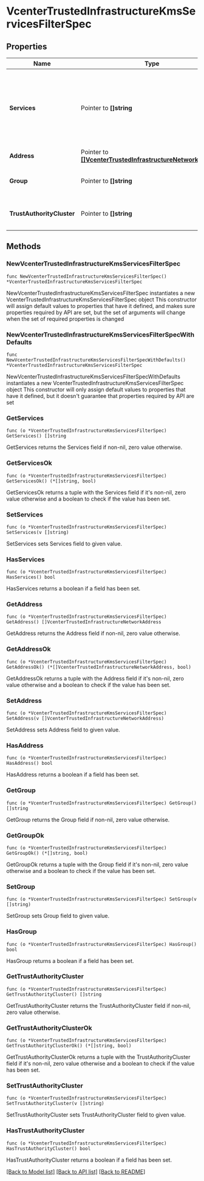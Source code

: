 # VcenterTrustedInfrastructureKmsServicesFilterSpec

## Properties

Name | Type | Description | Notes
------------ | ------------- | ------------- | -------------
**Services** | Pointer to **[]string** | A set of IDs by which to filter the services. If unset, the services will not be filtered by ID. When clients pass a value of this structure as a parameter, the field must contain identifiers for the resource type: vcenter.trusted_infrastructure.kms.Service. When operations return a value of this structure as a result, the field will contain identifiers for the resource type: vcenter.trusted_infrastructure.kms.Service. | [optional] 
**Address** | Pointer to [**[]VcenterTrustedInfrastructureNetworkAddress**](VcenterTrustedInfrastructureNetworkAddress.md) | A set of address by which to filter. If unset, the services will not be filtered by address. | [optional] 
**Group** | Pointer to **[]string** | The group determines the Attestation Service instances this Key Provider Service can accept reports from. If unset, the Services will not be filtered by group. | [optional] 
**TrustAuthorityCluster** | Pointer to **[]string** | The cluster specifies the Trust Authority Cluster this Key Provider Service belongs to. If unset, the Services will not be filtered by trustAuthorityCluster. | [optional] 

## Methods

### NewVcenterTrustedInfrastructureKmsServicesFilterSpec

`func NewVcenterTrustedInfrastructureKmsServicesFilterSpec() *VcenterTrustedInfrastructureKmsServicesFilterSpec`

NewVcenterTrustedInfrastructureKmsServicesFilterSpec instantiates a new VcenterTrustedInfrastructureKmsServicesFilterSpec object
This constructor will assign default values to properties that have it defined,
and makes sure properties required by API are set, but the set of arguments
will change when the set of required properties is changed

### NewVcenterTrustedInfrastructureKmsServicesFilterSpecWithDefaults

`func NewVcenterTrustedInfrastructureKmsServicesFilterSpecWithDefaults() *VcenterTrustedInfrastructureKmsServicesFilterSpec`

NewVcenterTrustedInfrastructureKmsServicesFilterSpecWithDefaults instantiates a new VcenterTrustedInfrastructureKmsServicesFilterSpec object
This constructor will only assign default values to properties that have it defined,
but it doesn't guarantee that properties required by API are set

### GetServices

`func (o *VcenterTrustedInfrastructureKmsServicesFilterSpec) GetServices() []string`

GetServices returns the Services field if non-nil, zero value otherwise.

### GetServicesOk

`func (o *VcenterTrustedInfrastructureKmsServicesFilterSpec) GetServicesOk() (*[]string, bool)`

GetServicesOk returns a tuple with the Services field if it's non-nil, zero value otherwise
and a boolean to check if the value has been set.

### SetServices

`func (o *VcenterTrustedInfrastructureKmsServicesFilterSpec) SetServices(v []string)`

SetServices sets Services field to given value.

### HasServices

`func (o *VcenterTrustedInfrastructureKmsServicesFilterSpec) HasServices() bool`

HasServices returns a boolean if a field has been set.

### GetAddress

`func (o *VcenterTrustedInfrastructureKmsServicesFilterSpec) GetAddress() []VcenterTrustedInfrastructureNetworkAddress`

GetAddress returns the Address field if non-nil, zero value otherwise.

### GetAddressOk

`func (o *VcenterTrustedInfrastructureKmsServicesFilterSpec) GetAddressOk() (*[]VcenterTrustedInfrastructureNetworkAddress, bool)`

GetAddressOk returns a tuple with the Address field if it's non-nil, zero value otherwise
and a boolean to check if the value has been set.

### SetAddress

`func (o *VcenterTrustedInfrastructureKmsServicesFilterSpec) SetAddress(v []VcenterTrustedInfrastructureNetworkAddress)`

SetAddress sets Address field to given value.

### HasAddress

`func (o *VcenterTrustedInfrastructureKmsServicesFilterSpec) HasAddress() bool`

HasAddress returns a boolean if a field has been set.

### GetGroup

`func (o *VcenterTrustedInfrastructureKmsServicesFilterSpec) GetGroup() []string`

GetGroup returns the Group field if non-nil, zero value otherwise.

### GetGroupOk

`func (o *VcenterTrustedInfrastructureKmsServicesFilterSpec) GetGroupOk() (*[]string, bool)`

GetGroupOk returns a tuple with the Group field if it's non-nil, zero value otherwise
and a boolean to check if the value has been set.

### SetGroup

`func (o *VcenterTrustedInfrastructureKmsServicesFilterSpec) SetGroup(v []string)`

SetGroup sets Group field to given value.

### HasGroup

`func (o *VcenterTrustedInfrastructureKmsServicesFilterSpec) HasGroup() bool`

HasGroup returns a boolean if a field has been set.

### GetTrustAuthorityCluster

`func (o *VcenterTrustedInfrastructureKmsServicesFilterSpec) GetTrustAuthorityCluster() []string`

GetTrustAuthorityCluster returns the TrustAuthorityCluster field if non-nil, zero value otherwise.

### GetTrustAuthorityClusterOk

`func (o *VcenterTrustedInfrastructureKmsServicesFilterSpec) GetTrustAuthorityClusterOk() (*[]string, bool)`

GetTrustAuthorityClusterOk returns a tuple with the TrustAuthorityCluster field if it's non-nil, zero value otherwise
and a boolean to check if the value has been set.

### SetTrustAuthorityCluster

`func (o *VcenterTrustedInfrastructureKmsServicesFilterSpec) SetTrustAuthorityCluster(v []string)`

SetTrustAuthorityCluster sets TrustAuthorityCluster field to given value.

### HasTrustAuthorityCluster

`func (o *VcenterTrustedInfrastructureKmsServicesFilterSpec) HasTrustAuthorityCluster() bool`

HasTrustAuthorityCluster returns a boolean if a field has been set.


[[Back to Model list]](../README.md#documentation-for-models) [[Back to API list]](../README.md#documentation-for-api-endpoints) [[Back to README]](../README.md)


